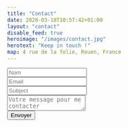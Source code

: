 ```yaml
---
title: "Contact"
date: 2020-03-18T10:57:42+01:00
layout: "contact"
disable_feed: true
heroimage: "/images/contact.jpg"
herotext: "Keep in touch !"
map: 4 rue de la folie, Rouen, France
---
```


<div class="columns is-multiline is-mobile">
    <div class="column">
<form name="contact" class="contact-form width-normal" action="/thank-you/" method="POST" netlify data-netlify="true" data-netlify-recaptcha="true">
    <input type="hidden" name="form-name" value="contact" />
    <!-- Text input-->
      <div class="field">
        <div class="control mb-3 has-icons-left">
          <span class="icon is-small is-left"><i class="fas fa-user"></i></span>
          <input class="required input" type="text" placeholder="Nom" name="NAME" id="contact-form-name">
        </div>
        <div class="control mb-3 has-icons-left">
          <span class="icon is-small is-left"><i class="fas fa-envelope"></i></span>
          <input class="required email input" type="email" placeholder="Email" name="EMAIL" id="contact-form-email">
        </div>
        <div class="control mb-3 has-icons-left">
          <span class="icon is-small is-left"><i class="fas fa-info"></i></span>
          <input id="contact-form-subject" name="Subject" type="text" placeholder="Subject" class="required input" required="" autocomplete="off">
        </div>
        <div class="control mb-3">
          <textarea id="contact-form-message" class="textarea" placeholder="Votre message pour me contacter"></textarea>
        </div>
        <div data-netlify-recaptcha="true"></div>
        <div class="control mb-3">
          <input type="submit" value="Envoyer" name="envoyer" id="Form-submit" class="button is-danger">
        </div>
      </div>
</form>
</div>
</div>
